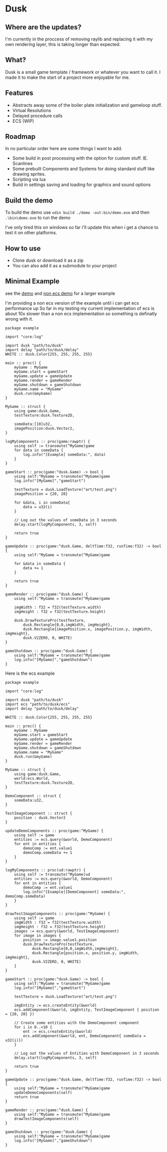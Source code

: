 # Dusk

## Where are the updates?
I'm currently in the proccess of removing raylib and replacing it with my own rendering layer, this is taking longer than expected.

## What?

Dusk is a small game template / framework or whatever you want to call it.
I made it to make the start of a project more enjoyable for me.

## Features

* Abstracts away some of the boiler plate initialization and gameloop stuff.
* Virtual Resolutions
* Delayed procedure calls
* ECS (WIP)

## Roadmap

In no particular order here are some things I want to add.


* Some build in post processing with the option for custom stuff. IE. Scanlines
* Some prebuilt Components and Systems for doing standard stuff like drawing sprites.
* Scripting via lua
* Build in settings saving and loading for graphics and sound options

## Build the demo

To build the demo use `odin build ./demo -out:bin/demo.exe`
and then `.\bin\demo.exe` to run the demo

I've only tired this on windows so far i'll update this when i get a chance to test it on other platforms.

## How to use

- Clone dusk or download it as a zip
- You can also add it as a submodule to your project

## Minimal Example

see the [demo](demo/demo.odin) and [non ecs demo](demo_no_ecs/demo.odin) for a larger example

I'm providing a non ecs version of the example until i can get ecs performance up
So far in my testing my current implementation of ecs is about 10x slower than a non ecs implementation so something is definatly wrong with it.
```
package example

import "core:log"

import dusk "path/to/dusk"
import delay "path/to/dusk/delay"
WHITE :: dusk.Color{255, 255, 255, 255}

main :: proc() {
    myGame : MyGame
    myGame.start = gameStart
    myGame.update = gameUpdate
    myGame.render = gameRender
    myGame.shutdown = gameShutdown
    myGame.name = "MyGame"
    dusk.run(&myGame)
}

MyGame :: struct {
    using game:dusk.Game,
    testTexture:dusk.Texture2D,

    someData:[10]u32,
    imagePosition:dusk.Vector2,
}

logMyComponents :: proc(game:rawptr) {
    using self := transmute(^MyGame)game
    for data in someData {
        log.info("[Example] someData:", data)
    }
}

gameStart :: proc(game:^dusk.Game) -> bool {
    using self:^MyGame = transmute(^MyGame)game
    log.info("[MyGame]","gameStart")

    testTexture = dusk.LoadTexture("art/test.png")
    imagePosition = {20, 20} 

    for &data, i in someData{
        data = u32(i)
    }

    // Log out the values of someData in 3 seconds
    delay.start(logMyComponents, 3, self)
    
    return true
}

gameUpdate :: proc(game:^dusk.Game, deltTime:f32, runTime:f32) -> bool {
    using self:^MyGame = transmute(^MyGame)game
    
    for &data in someData {
        data += 1
    }

    return true
}

gameRender :: proc(game:^dusk.Game) {
    using self:^MyGame = transmute(^MyGame)game
    
    imgWidth : f32 = f32(testTexture.width)
    imgHeight : f32 = f32(testTexture.height)

    dusk.DrawTexturePro(testTexture, 
        dusk.Rectangle{0,0,imgWidth, imgHeight}, 
        dusk.Rectangle{imagePosition.x, imagePosition.y, imgWidth, imgHeight}, 
        dusk.V2ZERO, 0, WHITE)
}

gameShutdown :: proc(game:^dusk.Game) {
    using self:^MyGame = transmute(^MyGame)game
    log.info("[MyGame]","gameShutdown")
}
```

Here is the ecs example
```Odin
package example

import "core:log"

import dusk "path/to/dusk"
import ecs "path/to/dusk/ecs"
import delay "path/to/dusk/delay"

WHITE :: dusk.Color{255, 255, 255, 255}

main :: proc() {
    myGame : MyGame
    myGame.start = gameStart
    myGame.update = gameUpdate
    myGame.render = gameRender
    myGame.shutdown = gameShutdown
    myGame.name = "MyGame"
    dusk.run(&myGame)
}

MyGame :: struct {
    using game:dusk.Game,
    world:ecs.World,
    testTexture:dusk.Texture2D,
}

DemoComponent :: struct {
    someData:u32,
}

TestImageComponent :: struct {
    position : dusk.Vector2
}

updateDemoComponents :: proc(game:^MyGame) {
    using self := game
    entities := ecs.query(&world, DemoComponent)
    for ent in entities {
        demoComp := ent.value1
        demoComp.someData += 1
    }
}

logMyComponents :: proc(ud:rawptr) {
    using self := transmute(^MyGame)ud
    entities := ecs.query(&world, DemoComponent)
    for ent in entities {
        demoComp := ent.value1
        log.info("[Example][DemoComponent] someData:", demoComp.someData)
    }
}

drawTestImageComponents :: proc(game:^MyGame) {
    using self := game
    imgWidth : f32 = f32(testTexture.width)
    imgHeight : f32 = f32(testTexture.height)
    images := ecs.query(&world, TestImageComponent)
    for image in images {
        position := image.value1.position
        dusk.DrawTexturePro(testTexture, 
            dusk.Rectangle{0,0,imgWidth,imgHeight}, 
            dusk.Rectangle{position.x, position.y, imgWidth, imgHeight}, 
            dusk.V2ZERO, 0, WHITE)
    }
}

gameStart :: proc(game:^dusk.Game) -> bool {
    using self:^MyGame = transmute(^MyGame)game
    log.info("[MyGame]","gameStart")

    testTexture = dusk.LoadTexture("art/test.png")

    imgEntity := ecs.createEntity(&world)
    ecs.addComponent(&world, imgEntity, TestImageComponent { position = {20, 20} })

    // Create some entities with the DemoComponent component
    for i in 0..<10 {
        ent := ecs.createEntity(&world)
        ecs.addComponent(&world, ent, DemoComponent{ someData = u32(i)})
    }

    // Log out the values of Entities with DemoComponent in 3 seconds
    delay.start(logMyComponents, 3, self)
    
    return true
}

gameUpdate :: proc(game:^dusk.Game, deltTime:f32, runTime:f32) -> bool {
    using self:^MyGame = transmute(^MyGame)game
    updateDemoComponents(self)
    return true
}

gameRender :: proc(game:^dusk.Game) {
    using self:^MyGame = transmute(^MyGame)game
    drawTestImageComponents(self)
}

gameShutdown :: proc(game:^dusk.Game) {
    using self:^MyGame = transmute(^MyGame)game
    log.info("[MyGame]","gameShutdown")
}

```
